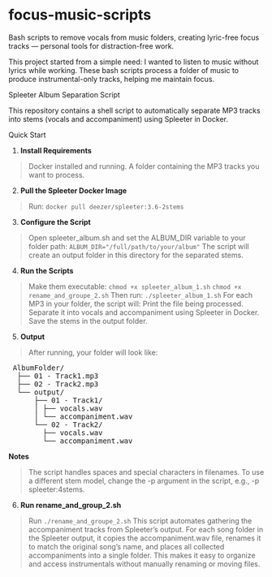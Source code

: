 # focus-music-scripts
Bash scripts to remove vocals from music folders, creating lyric-free focus tracks — personal tools for distraction-free work.

This project started from a simple need: I wanted to listen to music without lyrics while working. These bash scripts process a folder of music to produce instrumental-only tracks, helping me maintain focus.

Spleeter Album Separation Script

This repository contains a shell script to automatically separate MP3 tracks into stems (vocals and accompaniment) using Spleeter in Docker.

Quick Start

1. **Install Requirements**

  >Docker installed and running.
  >A folder containing the MP3 tracks you want to process.

2. **Pull the Spleeter Docker Image**

  >Run:
  >`docker pull deezer/spleeter:3.6-2stems`

3. **Configure the Script**

  >Open spleeter_album.sh and set the ALBUM_DIR variable to your folder path:
  >`ALBUM_DIR="/full/path/to/your/album"` 
  >The script will create an output folder in this directory for the separated stems.

4. **Run the Scripts**

  >Make them executable:
  >`chmod +x spleeter_album_1.sh`
  >`chmod +x rename_and_groupe_2.sh`
  >Then run:
  >`./spleeter_album_1.sh`
  >For each MP3 in your folder, the script will:
  >Print the file being processed.
  >Separate it into vocals and accompaniment using Spleeter in Docker.
  >Save the stems in the output folder.
  

5. **Output**
  
  >After running, your folder will look like:
  
  <pre> AlbumFolder/
  ├── 01 - Track1.mp3
  ├── 02 - Track2.mp3
  └── output/
      ├── 01 - Track1/
      │ ├── vocals.wav
      │ └── accompaniment.wav
      └── 02 - Track2/
        ├── vocals.wav
        └── accompaniment.wav </pre>
**Notes**
>The script handles spaces and special characters in filenames.
>To use a different stem model, change the -p argument in the script, e.g., -p spleeter:4stems.
        
6. **Run rename_and_group_2.sh**
  > Run
  > `./rename_and_groupe_2.sh`
  > This script automates gathering the accompaniment tracks from Spleeter’s output. For each song folder in the Spleeter output, it copies the accompaniment.wav file, renames it to match the original song’s name, and places all collected accompaniments into a single folder. This makes it easy to organize and access instrumentals without manually renaming or moving files.
